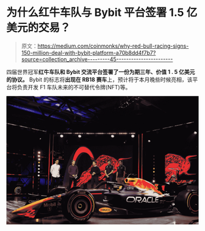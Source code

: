# 为什么红牛车队与 Bybit 平台签署 1.5 亿美元的交易？

> 原文：<https://medium.com/coinmonks/why-red-bull-racing-signs-150-million-deal-with-bybit-platform-a70b8dd4f7b7?source=collection_archive---------45----------------------->

四届世界冠军**红牛车队和 Bybit 交流平台签署了一份为期三年、价值 1 . 5 亿美元的协议。** Bybit 的标志将**出现在 RB18 赛车**上，预计将于本月晚些时候亮相，该平台将负责开发 F1 车队未来的不可替代令牌(NFT)等。

![](img/9f08b61fe9f42479dc518ce157a2c0d6.png)